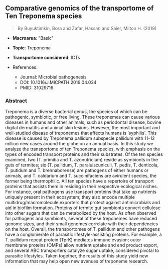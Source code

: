 ## Comparative genomics of the transportome of Ten Treponema species

> By Buyuktimkin, Bora and Zafar, Hassan and Saier, Milton H. (2019)

- **Macroarea**: "Basic"
- **Topic**: Treponema
- **Transportome considered**: ICTs

- References:
  - Journal: Microbial pathogenesis
  - DOI: 10.1016/J.MICPATH.2019.04.034
  - PMID: 31029716

### Abstract

Treponema is a diverse bacterial genus, the species of which can be pathogenic, symbiotic, or free living. These treponemes can cause various diseases in humans and other animals, such as periodontal disease, bovine digital dermatitis and animal skin lesions. However, the most important and well-studied disease of treponemes that affects humans is ‘syphilis'. This disease is caused by Treponema pallidum subspecie pallidum with 11–12 million new cases around the globe on an annual basis. In this study we analyze the transportome of ten Treponema species, with emphasis on the types of encoded transport proteins and their substrates. Of the ten species examined, two (T. primitia and T. azonutricium) reside as symbionts in the guts of termites; six (T. pallidum, T. paraluiscuniculi, T. pedis, T. denticola, T. putidum and T. brennaborense) are pathogens of either humans or animals, and T. caldarium and T. succinifaciens are avirulent species, the former being thermophilic. All ten species have a repertoire of transport proteins that assists them in residing in their respective ecological niches. For instance, oral pathogens use transport proteins that take up nutrients uniquely present in their ecosystem; they also encode multiple multidrug/macromolecule exporters that protect against antimicrobials and aid in biofilm formation. Proteins of termite gut symbionts convert cellulose into other sugars that can be metabolized by the host. As often observed for pathogens and symbionts, several of these treponemes have reduced genome sizes, and their small genomes correlate with their dependencies on the host. Overall, the transportomes of T. pallidum and other pathogens have a conglomerate of parasitic lifestyle-assisting proteins. For example, a T. pallidum repeat protein (TprK) mediates immune evasion; outer membrane proteins (OMPs) allow nutrient uptake and end product export, and several ABC transporters catalyze sugar uptake, considered pivotal to parasitic lifestyles. Taken together, the results of this study yield new information that may help open new avenues of treponeme research.
